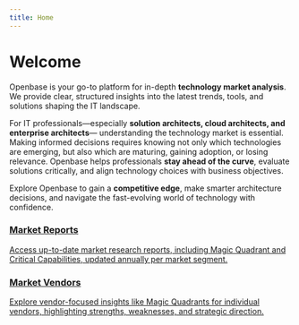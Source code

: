 ```yaml
---
title: Home
---
```


# Welcome

Openbase is your go-to platform for in-depth **technology market analysis**. We provide clear, structured insights into the latest trends, tools, and solutions shaping the IT landscape.

For IT professionals—especially **solution architects, cloud architects, and enterprise architects**— understanding the technology market is essential. Making informed decisions requires knowing not only which technologies are emerging, but also which are maturing, gaining adoption, or losing relevance. Openbase helps professionals **stay ahead of the curve**, evaluate solutions critically, and align technology choices with business objectives.

Explore Openbase to gain a **competitive edge**, make smarter architecture decisions, and navigate the fast-evolving world of technology with confidence.

<nav class="body-children">
  <a href="/reports/index.md" class="card">
    <h3>Market Reports</h3>
    <p>Access up-to-date market research reports, including Magic Quadrant and Critical Capabilities, updated annually per market segment.</p>
  </a>
  <a href="/vendors/index.md" class="card">
    <h3>Market Vendors</h3>
    <p>Explore vendor-focused insights like Magic Quadrants for individual vendors, highlighting strengths, weaknesses, and strategic direction.</p>
  </a>
</nav>

